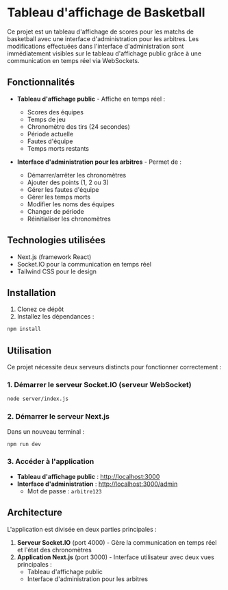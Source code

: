 # Tableau d'affichage de Basketball

Ce projet est un tableau d'affichage de scores pour les matchs de basketball avec une interface d'administration pour les arbitres. Les modifications effectuées dans l'interface d'administration sont immédiatement visibles sur le tableau d'affichage public grâce à une communication en temps réel via WebSockets.

## Fonctionnalités

- **Tableau d'affichage public** - Affiche en temps réel :

  - Scores des équipes
  - Temps de jeu
  - Chronomètre des tirs (24 secondes)
  - Période actuelle
  - Fautes d'équipe
  - Temps morts restants

- **Interface d'administration pour les arbitres** - Permet de :
  - Démarrer/arrêter les chronomètres
  - Ajouter des points (1, 2 ou 3)
  - Gérer les fautes d'équipe
  - Gérer les temps morts
  - Modifier les noms des équipes
  - Changer de période
  - Réinitialiser les chronomètres

## Technologies utilisées

- Next.js (framework React)
- Socket.IO pour la communication en temps réel
- Tailwind CSS pour le design

## Installation

1. Clonez ce dépôt
2. Installez les dépendances :

```bash
npm install
```

## Utilisation

Ce projet nécessite deux serveurs distincts pour fonctionner correctement :

### 1. Démarrer le serveur Socket.IO (serveur WebSocket)

```bash
node server/index.js
```

### 2. Démarrer le serveur Next.js

Dans un nouveau terminal :

```bash
npm run dev
```

### 3. Accéder à l'application

- **Tableau d'affichage public** : [http://localhost:3000](http://localhost:3000)
- **Interface d'administration** : [http://localhost:3000/admin](http://localhost:3000/admin)
  - Mot de passe : `arbitre123`

## Architecture

L'application est divisée en deux parties principales :

1. **Serveur Socket.IO** (port 4000) - Gère la communication en temps réel et l'état des chronomètres
2. **Application Next.js** (port 3000) - Interface utilisateur avec deux vues principales :
   - Tableau d'affichage public
   - Interface d'administration pour les arbitres
